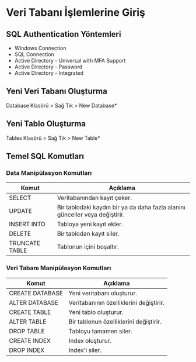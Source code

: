 # Veri Tabanı İşlemlerine Giriş

## SQL Authentication Yöntemleri

- Windows Connection
- SQL Connection
- Active Directory - Universal with MFA Support
- Active Directory - Password
- Active Directory - Integrated

## Yeni Veri Tabanı Oluşturma
Database Klasörü > Sağ Tık > New Database*

## Yeni Tablo Oluşturma
Tables Klasörü > Sağ Tık > New Table*

## Temel SQL Komutları

### Data Manipülasyon Komutları
| Komut | Açıklama |
|--|--|
|SELECT| Veritabanından kayıt çeker.|
|UPDATE| Bir tablodaki kaydın bir ya da daha fazla alanını günceller veya değiştirir.|
|INSERT INTO| Tabloya yeni kayıt ekler.|
|DELETE| Bir tablodan kayıt siler.|
|TRUNCATE TABLE| Tablonun içini boşaltır.|

### Veri Tabanı Manipülasyon Komutları
| Komut | Açıklama |
| -- | -- |
| CREATE DATABASE | Yeni veritabanı oluşturur. |
| ALTER DATABASE | Veritabanının özelliklerini değiştirir.|
| CREATE TABLE | Yeni tablo oluşturur.|
| ALTER TABLE | Bir tablonun özelliklerini değiştirir.
| DROP TABLE | Tabloyu tamamen siler.|
| CREATE INDEX | Index oluşturur.|
| DROP INDEX | Index'i siler.

